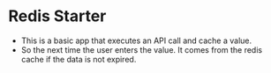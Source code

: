 # Redis Starter

- This is a basic app that executes an API call and cache a value.
- So the next time the user enters the value. It comes from the redis cache if the data is not expired.
